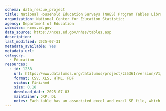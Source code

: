 ```yaml
---
schema: data_rescue_project 
title: National Household Education Surveys (NHES) Program Tables Library
organization: National Center for Education Statistics
agency: Department of Education
websites: nces.ed.gov
data_source: https://nces.ed.gov/nhes/tables.asp
description: 
last_modified: 2025-07-31
metadata_available: Yes
metadata_url: 
category:
  - Education 
resources:
  - id: 1238
    url: https://www.datalumos.org/datalumos/project/235361/version/V1/view
    format: CSV, XLS, HTML, PDF
    status: Finished
    size: 0.18
    download_date: 2025-07-03
    maintainer: DRP, DL
    notes: Each table has an associated excel and excel SE file, which are grouped together in a folder in the dataset (one folder per table).In the root folder, there is a catalog csv that provides a crosswalk between the folder names and file names and the original table titles.In addition to the tables, this project contains (1) codebooks for NHES generated in NCES datalabs and found in the NCES resource library, (2) questionnaires for NHES downloaded from the study website and (3) documentation and user manuals related to NHES found in the NCES resource library.
---
```

